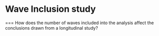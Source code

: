 # Wave Inclusion study
===
How does the number of waves included into the analysis affect the conclusions drawn from a longitudinal study?


